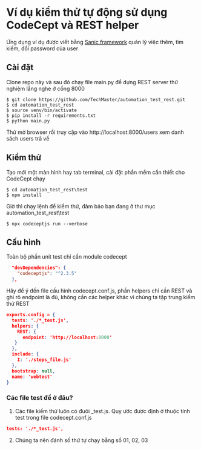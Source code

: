 # Ví dụ kiểm thử tự động sử dụng CodeCept và REST helper

Ứng dụng ví dụ được viết bằng [Sanic framework](https://github.com/huge-success/sanic)
quản lý việc thêm, tìm kiếm, đổi password của user

## Cài đặt

Clone repo này và sau đó chạy file main.py để dựng REST server thử nghiệm lắng nghe ở cổng 8000

```shell
$ git clone https://github.com/TechMaster/automation_test_rest.git
$ cd automation_test_rest
$ source venv/bin/activate
$ pip install -r requirements.txt
$ python main.py
```
Thử mở browser rồi truy cập vào http://localhost:8000/users xem danh sách users trả về

## Kiểm thử

Tạo mới một màn hình hay tab terminal, cài đặt phần mềm cần thiết cho CodeCept chạy
```shell
$ cd automation_test_rest\test
$ npm install
```

Giờ thì chạy lệnh để kiểm thử, đảm bảo bạn đang ở thư mục automation_test_rest\test
```shell
$ npx codeceptjs run --verbose
```

## Cấu hình
Toàn bộ phần unit test chỉ cần module codecept
```json
  "devDependencies": {
    "codeceptjs": "^2.3.5"
  },
```

Hãy để ý đến file cấu hình codecept.conf.js, phần helpers chỉ cần REST và ghi rõ endpoint là đủ, không cần các helper khác vì chúng ta tập trung kiểm thử REST
```json
exports.config = {
  tests: './*_test.js',
  helpers: {
    REST: {
      endpoint: 'http://localhost:8000'
   }
  },
  include: {
    I: './steps_file.js'
  },
  bootstrap: null,
  name: 'webtest'  
}
```

### Các file test để ở đâu?

1. Các file kiểm thử luôn có đuôi _test.js. Quy ước được định ở thuộc tính test trong file codecept.conf.js
```json
tests: './*_test.js',
```

2. Chúng ta nên đánh số thứ tự chạy bằng số 01, 02, 03






